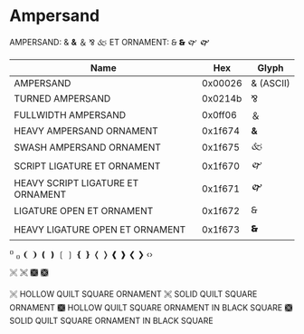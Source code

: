 # Ampersand

AMPERSAND: & 🙴 ＆ ⅋ 🙵
ET ORNAMENT: 🙲 🙳 🙰 🙱

Name                                            | Hex     | Glyph
------------------------------------------------|---------|-----------------
AMPERSAND                                       | 0x00026 | & (ASCII)
TURNED AMPERSAND                                | 0x0214b | ⅋
FULLWIDTH AMPERSAND                             | 0x0ff06 | ＆
HEAVY AMPERSAND ORNAMENT                        | 0x1f674 | 🙴
SWASH AMPERSAND ORNAMENT                        | 0x1f675 | 🙵
SCRIPT LIGATURE ET ORNAMENT                     | 0x1f670 | 🙰
HEAVY SCRIPT LIGATURE ET ORNAMENT               | 0x1f671 | 🙱
LIGATURE OPEN ET ORNAMENT                       | 0x1f672 | 🙲
HEAVY LIGATURE OPEN ET ORNAMENT                 | 0x1f673 | 🙳




⁽⁾ ₍₎  ❨ ❩  ❪ ❫  ❲ ❳  ❴ ❵  ❬ ❭  ❰ ❱  ❮ ❯  ‹›


🙨 🙪 🙩 🙫

🙨   HOLLOW QUILT SQUARE ORNAMENT
🙪   SOLID QUILT SQUARE ORNAMENT
🙩   HOLLOW QUILT SQUARE ORNAMENT IN BLACK SQUARE
🙫   SOLID QUILT SQUARE ORNAMENT IN BLACK SQUARE

